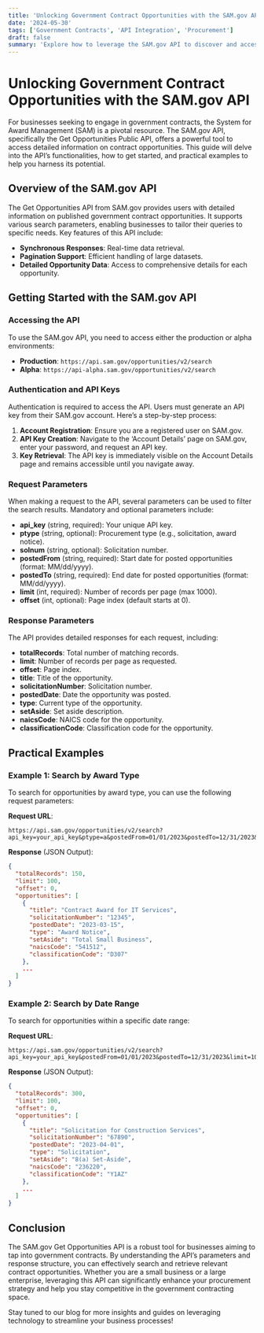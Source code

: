 ```yaml
---
title: 'Unlocking Government Contract Opportunities with the SAM.gov API'
date: '2024-05-30'
tags: ['Government Contracts', 'API Integration', 'Procurement']
draft: false
summary: 'Explore how to leverage the SAM.gov API to discover and access government contract opportunities efficiently. This guide provides an overview, key functionalities, and practical examples to get you started.'
---
```


# Unlocking Government Contract Opportunities with the SAM.gov API

For businesses seeking to engage in government contracts, the System for Award Management (SAM) is a pivotal resource. The SAM.gov API, specifically the Get Opportunities Public API, offers a powerful tool to access detailed information on contract opportunities. This guide will delve into the API’s functionalities, how to get started, and practical examples to help you harness its potential.

## Overview of the SAM.gov API

The Get Opportunities API from SAM.gov provides users with detailed information on published government contract opportunities. It supports various search parameters, enabling businesses to tailor their queries to specific needs. Key features of this API include:

- **Synchronous Responses**: Real-time data retrieval.
- **Pagination Support**: Efficient handling of large datasets.
- **Detailed Opportunity Data**: Access to comprehensive details for each opportunity.

## Getting Started with the SAM.gov API

### Accessing the API

To use the SAM.gov API, you need to access either the production or alpha environments:

- **Production**: `https://api.sam.gov/opportunities/v2/search`
- **Alpha**: `https://api-alpha.sam.gov/opportunities/v2/search`

### Authentication and API Keys

Authentication is required to access the API. Users must generate an API key from their SAM.gov account. Here’s a step-by-step process:

1. **Account Registration**: Ensure you are a registered user on SAM.gov.
2. **API Key Creation**: Navigate to the ‘Account Details’ page on SAM.gov, enter your password, and request an API key.
3. **Key Retrieval**: The API key is immediately visible on the Account Details page and remains accessible until you navigate away.

### Request Parameters

When making a request to the API, several parameters can be used to filter the search results. Mandatory and optional parameters include:

- **api_key** (string, required): Your unique API key.
- **ptype** (string, optional): Procurement type (e.g., solicitation, award notice).
- **solnum** (string, optional): Solicitation number.
- **postedFrom** (string, required): Start date for posted opportunities (format: MM/dd/yyyy).
- **postedTo** (string, required): End date for posted opportunities (format: MM/dd/yyyy).
- **limit** (int, required): Number of records per page (max 1000).
- **offset** (int, optional): Page index (default starts at 0).

### Response Parameters

The API provides detailed responses for each request, including:

- **totalRecords**: Total number of matching records.
- **limit**: Number of records per page as requested.
- **offset**: Page index.
- **title**: Title of the opportunity.
- **solicitationNumber**: Solicitation number.
- **postedDate**: Date the opportunity was posted.
- **type**: Current type of the opportunity.
- **setAside**: Set aside description.
- **naicsCode**: NAICS code for the opportunity.
- **classificationCode**: Classification code for the opportunity.

## Practical Examples

### Example 1: Search by Award Type

To search for opportunities by award type, you can use the following request parameters:

**Request URL**:
```
https://api.sam.gov/opportunities/v2/search?api_key=your_api_key&ptype=a&postedFrom=01/01/2023&postedTo=12/31/2023&limit=100
```

**Response** (JSON Output):
```json
{
  "totalRecords": 150,
  "limit": 100,
  "offset": 0,
  "opportunities": [
    {
      "title": "Contract Award for IT Services",
      "solicitationNumber": "12345",
      "postedDate": "2023-03-15",
      "type": "Award Notice",
      "setAside": "Total Small Business",
      "naicsCode": "541512",
      "classificationCode": "D307"
    },
    ...
  ]
}
```

### Example 2: Search by Date Range

To search for opportunities within a specific date range:

**Request URL**:
```
https://api.sam.gov/opportunities/v2/search?api_key=your_api_key&postedFrom=01/01/2023&postedTo=12/31/2023&limit=100
```

**Response** (JSON Output):
```json
{
  "totalRecords": 300,
  "limit": 100,
  "offset": 0,
  "opportunities": [
    {
      "title": "Solicitation for Construction Services",
      "solicitationNumber": "67890",
      "postedDate": "2023-04-01",
      "type": "Solicitation",
      "setAside": "8(a) Set-Aside",
      "naicsCode": "236220",
      "classificationCode": "Y1AZ"
    },
    ...
  ]
}
```

## Conclusion

The SAM.gov Get Opportunities API is a robust tool for businesses aiming to tap into government contracts. By understanding the API’s parameters and response structure, you can effectively search and retrieve relevant contract opportunities. Whether you are a small business or a large enterprise, leveraging this API can significantly enhance your procurement strategy and help you stay competitive in the government contracting space.

Stay tuned to our blog for more insights and guides on leveraging technology to streamline your business processes!
